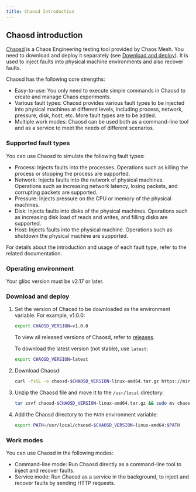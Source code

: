 ```yaml
---
title: Chaosd Introduction
---
```


## Chaosd introduction

[Chaosd](https://github.com/chaos-mesh/chaosd) is a Chaos Engineering testing tool provided by Chaos Mesh. You need to download and deploy it separately (see [Download and deploy](#download-and-deploy)). It is used to inject faults into physical machine environments and also recover faults.

Chaosd has the following core strengths:

- Easy-to-use: You only need to execute simple commands in Chaosd to create and manage Chaos experiments.
- Various fault types: Chaosd provides various fault types to be injected into physical machines at different levels, including process, network, pressure, disk, host, etc. More fault types are to be added.
- Multiple work modes: Chaosd can be used both as a command-line tool and as a service to meet the needs of different scenarios.

### Supported fault types

You can use Chaosd to simulate the following fault types:

- Process: Injects faults into the processes. Operations such as killing the process or stopping the process are supported.
- Network: Injects faults into the network of physical machines. Operations such as increasing network latency, losing packets, and corrupting packets are supported.
- Pressure: Injects pressure on the CPU or memory of the physical machines.
- Disk: Injects faults into disks of the physical machines. Operations such as increasing disk load of reads and writes, and filling disks are supported.
- Host: Injects faults into the physical machine. Operations such as shutdown the physical machine are supported.

For details about the introduction and usage of each fault type, refer to the related documentation.

### Operating environment

Your glibc version must be v2.17 or later.

### Download and deploy

1. Set the version of Chaosd to be downloaded as the environment variable. For example, v1.0.0:

   ```bash
   export CHAOSD_VERSION=v1.0.0
   ```

   To view all released versions of Chaosd, refer to [releases](https://github.com/chaos-mesh/chaosd/releases).

   To download the latest version (not stable), use `latest`:

   ```bash
   export CHAOSD_VERSION=latest
   ```

2. Download Chaosd:

   ```bash
   curl -fsSL -o chaosd-$CHAOSD_VERSION-linux-amd64.tar.gz https://mirrors.chaos-mesh.org/chaosd-$CHAOSD_VERSION-linux-amd64.tar.gz
   ```

3. Unzip the Chaosd file and move it to the `/usr/local` directory:

   ```bash
   tar zxvf chaosd-$CHAOSD_VERSION-linux-amd64.tar.gz && sudo mv chaosd-$CHAOSD_VERSION-linux-amd64 /usr/local/
   ```

4. Add the Chaosd directory to the `PATH` environment variable:

   ```bash
   export PATH=/usr/local/chaosd-$CHAOSD_VERSION-linux-amd64:$PATH
   ```

### Work modes

You can use Chaosd in the following modes:

- Command-line mode: Run Chaosd directly as a command-line tool to inject and recover faults.
- Service mode: Run Chaosd as a service in the background, to inject and recover faults by sending HTTP requests.
